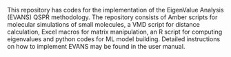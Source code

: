 This repository has codes for the implementation of the EigenValue Analysis (EVANS) QSPR methodology. The repository consists of Amber scripts for molecular simulations of small molecules, a VMD script for distance calculation, Excel macros for matrix manipulation, an R script for computing eigenvalues and python codes for ML model building. Detailed instructions on how to implement EVANS may be found in the user manual.
